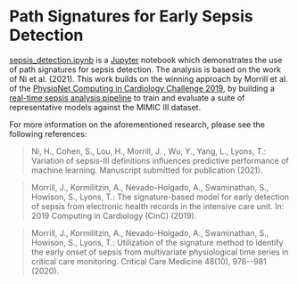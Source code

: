# Path Signatures for Early Sepsis Detection

[sepsis_detection.ipynb](sepsis_detection.ipynb) is a [Jupyter](https://jupyter.org/) notebook which demonstrates the use of path signatures for sepsis detection. The analysis is based on the work of Ni et al. (2021). This work builds on the winning approach by Morrill et al. of the [PhysioNet Computing in Cardiology Challenge 2019](https://physionet.org/content/challenge-2019/1.0.0/), by building a [real-time sepsis analysis pipeline](https://github.com/HangL-39/Mimiciii_Sepsis_Label_Extraction) to train and evaluate a suite of representative models against the MIMIC III dataset.

For more information on the aforementioned research, please see the following references:

> Ni, H., Cohen, S., Lou, H.,  Morrill, J. , Wu, Y., Yang, L., Lyons, T.: Variation of sepsis-III definitions influences predictive performance of machine learning. Manuscript submitted for publication (2021).

> Morrill, J., Kormilitzin, A., Nevado-Holgado, A., Swaminathan, S., Howison, S., Lyons, T.: The signature-based
model for early detection of sepsis from electronic health records in the intensive care unit. In: 2019 Computing
in Cardiology (CinC) (2019).

> Morrill, J., Kormilitzin, A., Nevado-Holgado, A., Swaminathan, S., Howison, S., Lyons, T.: Utilization
of the signature method to identify the early onset of sepsis from multivariate physiological time series in
critical care monitoring. Critical Care Medicine 48(10), 976--981 (2020).
